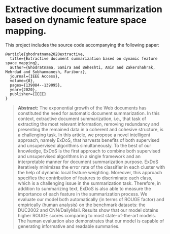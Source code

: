 
# Extractive document summarization based on dynamic feature space mapping.

This project includes the source code accompanying the following paper:

```
@article{ghodratnama2020extractive,
  title={Extractive document summarization based on dynamic feature space mapping},
  author={Ghodratnama, Samira and Beheshti, Amin and Zakershahrak, Mehrdad and Sobhanmanesh, Fariborz},
  journal={IEEE Access},
  volume={8},
  pages={139084--139095},
  year={2020},
  publisher={IEEE}
}

```

> **Abstract:**  The exponential growth of the Web documents has constituted the need for automatic document summarization. In this context, extractive document summarization, i.e., that task of extracting the most relevant information, removing redundancy and presenting the remained data in a coherent and cohesive structure, is a challenging task. In this article, we propose a novel intelligent approach, namely ExDoS, that harvests benefits of both supervised and unsupervised algorithms simultaneously. To the best of our knowledge, ExDoS is the first approach to combine both supervised and unsupervised algorithms in a single framework and an interpretable manner for document summarization purpose. ExDoS iteratively minimizes the error rate of the classifier in each cluster with the help of dynamic local feature weighting. Moreover, this approach specifies the contribution of features to discriminate each class, which is a challenging issue in the summarization task. Therefore, in addition to summarizing text, ExDoS is also able to measure the importance of each feature in the summarization process. We evaluate our model both automatically (in terms of ROUGE factor) and empirically (human analysis) on the benchmark datasets: the DUC2002 and CNN/DailyMail. Results show that our model obtains higher ROUGE scores comparing to most state-of-the-art models. The human evaluation also demonstrates that our model is capable of generating informative and readable summaries.



